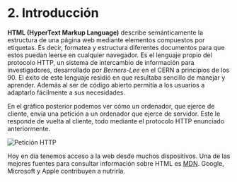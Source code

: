 # 2. Introducción

**HTML (HyperText Markup Language)** describe semánticamente la estructura de una página web mediante elementos compuestos por etiquetas. Es decir, formatea y estructura diferentes documentos para que estos puedan leerse en cualquier navegador. Es el lenguaje propio del protocolo HTTP, un sistema de intercambio de información para investigadores, desarrollado por *Berners-Lee* en el CERN a principios de los 90. El éxito de este lenguaje residió en que resultaba sencillo de manejar y aprender. Además al ser de código abierto permitía a los usuarios a adaptarlo fácilmente a sus necesidades.

En el gráfico posterior podemos ver cómo un ordenador, que ejerce de cliente, envía una petición a un ordenador que ejerce de servidor. Este le responde de vuelta al cliente, todo mediante el protocolo HTTP enunciado anteriormente.

![Petición HTTP](https://firebasestorage.googleapis.com/v0/b/virtually-1f5e0.appspot.com/o/dashboard%2Fprofile%2F82154.1.2.html-1.png?alt=media&token=45d7f385-d50b-4904-b1d2-a6c8979f713b)

Hoy en día tenemos acceso a la web desde muchos dispositivos. Una de las mejores fuentes para consultar información sobre HTML es [MDN](https://developer.mozilla.org/). Google, Microsoft y Apple contribuyen a nutrirla.
